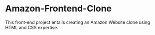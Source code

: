 # Amazon-Frontend-Clone
This front-end project entails creating an Amazon Website clone using HTML and CSS expertise.
